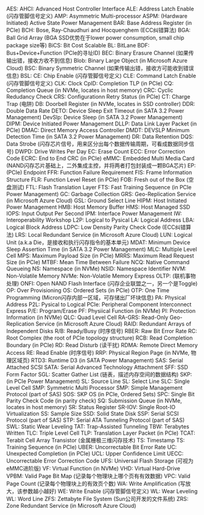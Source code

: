 AES: 
AHCI: Advanced Host Controller Interface
ALE:  Address Latch Enable (闪存管脚信号定义)
AMP: Asymmetric Multi-processor
ASPM: (Hardware Initiated) Active State Power Management
BAR: Base Address Register (in PCIe)
BCH: Bose, Ray-Chaudhuri and Hocquenghem (ECC纠错算法)
BGA: Ball Grid Array (BGA SSD优势在于lower power consumption, small chip package size等)
BiCS: Bit Cost Scalable
BL: BitLane
BDF: Bus+Device+Function (PCIe的寻址ID) 
BEC: Binary Erasure Channel (如果传输出错，接收方收不到信息)
Blob: Binary Large Object (in Microsoft Azure Cloud)
BSC: Binary Symmetric Channel (如果传输出错，接收方可能收到错误信息)
BSL:
CE: Chip Enable  (闪存管脚信号定义)
CLE: Command Latch Enable (闪存管脚信号定义)
CLK: Clock
CpID: Completion TLP (in PCIe)
CQ: Completion Queue (in NVMe, locates in host memory)
CRC: Cyclic Redudancy Check
CRS: Configurationn Retry Status (in PCIe)
CT: Charge Trap (电阱) 
DB: Doorbell Register (in NVMe, locates in SSD controller)
DDR: Double Data Rate
DETO: Device Sleep Exit Timeout (in SATA 3.2 Power Management)
DevSlp: Device Sleep (in SATA 3.2 Power Management)
DIPM: Device Initiated Power Management
DLLP: Data Link Layer Packet (in PCIe)
DMAC: Direct Memory Access Controller
DMDT: DEVSLP Minimum Detection Time (in SATA 3.2 Power Management)
DR: Data Retention
DQS: Data Strobe (闪存芯片信号，用来区分出每个数据传输周期，可看成数据同步信号)
DWPD: Drive Writes Per Day
EC: Erase Count
ECC: Error Correction Code
ECRC: End to End CRC (in PCIe)
eMMC: Embedded Multi Media Card (NAND闪存芯片基础上，二外集成主控，并将两者打包封装成一颗BGA芯片)
EP: (PCIe) Endpoint
FFR: Function Failure Requirement
FIS: Frame Information Structure
FLR: Function Level Reset (in PCIe)
FOB: Fresh out of the Box (空盘测试)
FTL: Flash Translation Layer
FTS: Fast Training Sequence (in PCIe Power Management)
GC: Garbage Collection
GRS: Geo-Replication Service (in Microsoft Azure Cloud)
GSL: Ground Select Line
HIPM: Host Initiated Power Management
HMB: Host Memory Buffer
HMS: Host Managed SSD
IOPS: Input Output Per Second
IPM: Interface Power Management
IW: Interoperability Workshop
L2P: Logical to Pysical
LA: Logical Address
LBA: Logical Block Address
LDPC: Low Density Parity Check Code (ECC纠错算法)
LRS: Local Redundant Service (in Microsoft Azure Cloud)
LUN: Logical Unit (a.k.a Die，是接收和执行闪存指令的基本单元)
MDAT: Minimum Device Sleep Assertion Time (in SATA 3.2 Power Management)
MLC: Multiple Level Cell
MPS: Maximum Payload Size (in PCIe)
MRRS: Maximum Read Request Size (in PCIe)
MTBF: Mean Time Between Failure
NCQ: Native Command Queueing
NS: Namespace (in NVMe)
NSID: Namespace Identifier 
NVM: Non-Volatile Memory
NVMe: Non-Volatile Memory Express
OLTP: (联机事物处理)
ONFI: Open NAND Flash Interface (闪存企业联盟之一，另一个是Toggle)
OP: Over Provisioning
OS: Ordered Sets (in PCIe)
OTP: One Time Programming (Micron闪存内部一区域，可存储出厂坏块信息)
PA: Physical Address
P2L: Pysical to Logical
PCIe: Peripheral Component Interconnect Express
P/E: Program/Erase
PF: Physiical Function (in NVMe)
PI: Protection Information (in NVMe)
QLC: Quad Level Cell 
RA-GRS: Read-Only Geo-Replication Service (in Microsoft Azure Cloud)
RAID: Redundant Arrays of Independent Disks
R/B: Ready/Busy (时序信号)
RBER: Raw Bit Error Rate
RC: Root Complex (the root of PCIe topology structure)
RCB: Read Completion Boundary (in PCIe)
RD: Read Disturb (读干扰)
RDMA: Remote Direct Memory Access
RE: Read Enable (时序信号)
RRP: Physical Region Page (in NVMe, 物理区域页)
RTD3: Runtime D3 (in SATA Power Management)
SAS: Serial Attached SCSI
SATA: Serial Advanced Technology Attachment
SFF: SSD Form Factor
SGL: Scatter Gather List (链表，描述内存空间的数据结构)
SKP: (in PCIe Power Management)
SL: Source Line
SL: Select Line
SLC: Single Level Cell
SMP: Symmetric Multi Processor
SMP: Simple Management Protocol (part of SAS)
SOS: SKP OS (in PCIe, Ordered Sets)
SPC: Single Bit Parity Check Code (in parity check)
SQ: Submission Queue (in NVMe, locates in host memory)
SR: Status Register
SR-IOV: Single Root-IO Virtualization
SS: Sample Size 
SSD: Solid State Disk
SSP: Serial SCSI Protocol (part of SAS)
STP: Serial ATA Tunneling Protocol (part of SAS)
SWL: Static Wear Leveling 
TAT: Trap-Assisted Tunneling
TBW: Terabytes Written
TLC: Triple Level Cell
TLP: Translation Layer Packet (in PCIe)
TCAT: Terabit Cell Array Transistor (金属栅极三维闪存技术)
TS: Timestamp
TS: Training Sequence (in PCIe)
UBER: Uncorrectable Bit Error Rate
UC: Unexpected Completion (in PCIe)
UCL: Upper Confidence Limit
UECC: Uncorrectable Error Correction Code
UFS: Universal Flash Storage (可视为eMMC进阶版)
VF: Virtual Function (in NVMe)
VHD: Virtual Hard-Drive
VPBM: Valid Page Bit Map (记录每个物理块上哪个页有有效数据)
VPC: Valid Page Count (记录每个物理块上的有效页个数)
WA: Write Amplification (写放大，该参数越小越好)
WE: Write Enable (闪存管脚信号定义)
WL: Wear Leveling
WL: Word Line
ZFS: Zettabyte File System (Sun公司开发的文件系统)
ZRS: Zone Redundant Service (in Microsoft Azure Cloud)
